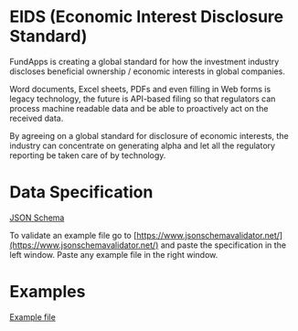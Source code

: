 # EIDS (Economic Interest Disclosure Standard)

FundApps is creating a global standard for how the investment industry discloses beneficial ownership / economic interests in global companies.

Word documents, Excel sheets, PDFs and even filling in Web forms is legacy technology, the future is API-based filing so that regulators can process machine readable data and be able to proactively act on the received data.

By agreeing on a global standard for disclosure of economic interests, the industry can concentrate on generating alpha and let all the regulatory reporting be taken care of by technology.

# Data Specification
[JSON Schema](specification.json)

To validate an example file go to [https://www.jsonschemavalidator.net/](https://www.jsonschemavalidator.net/) and paste the specification in the left window.
Paste any example file in the right window.

# Examples
[Example file](example.json)
